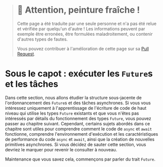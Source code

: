 > # 🚧 Attention, peinture fraîche !
>
> Cette page a été traduite par une seule personne et n'a pas été relue et
> vérifiée par quelqu'un d'autre ! Les informations peuvent par exemple être
> erronées, être formulées maladroitement, ou contenir d'autres types de fautes.
>
> Vous pouvez contribuer à l'amélioration de cette page sur sa
> [Pull Request](https://github.com/Jimskapt/async-book-fr/pull/5).

<!--
# Under the Hood: Executing `Future`s and Tasks
-->

# Sous le capot : exécuter les `Future`s et les tâches

<!--
In this section, we'll cover the underlying structure of how `Future`s and
asynchronous tasks are scheduled. If you're only interested in learning
how to write higher-level code that uses existing `Future` types and aren't
interested in the details of how `Future` types work, you can skip ahead to
the `async`/`await` chapter. However, several of the topics discussed in this
chapter are useful for understanding how `async`/`await` code works,
understanding the runtime and performance properties of `async`/`await` code,
and building new asynchronous primitives. If you decide to skip this section
now, you may want to bookmark it to revisit in the future.
-->

Dans cette section, nous allons étudier la structure sous-jacente de
l'ordonnancement des `Future`s et des tâches asynchrones. Si vous vous intéressez
uniquement à l'apprentissage de l'écriture de code de haut niveau qui utilise
les types `Future` existants et que vous n'êtes pas intéressés par détails du
fonctionnement des types `Future`, vous pouvez passer au chapitre suivant.
Cependant, certains sujets abordés dans ce chapitre sont utiles pour comprendre
comment le code de `async` et `await` fonctionne, comprendre l'environnement
d'exécution et les caractéristiques de performance du code `async` et `await`,
ainsi que la création de nouvelles primitives asynchrones.
Si vous décidez de sauter cette section, vous devriez le marquer pour revenir le
consulter à nouveau.

<!--
Now, with that out of the way, let's talk about the `Future` trait.
-->

Maintenance que vous savez cela, commençons par parler du trait `Future`.
